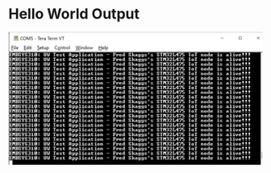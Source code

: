 ﻿# Hello World Output

![Hello World Output](https://github.com/fskaggs/EMBSYS310/blob/main/Assignment01/Hello_World_Output.PNG)
